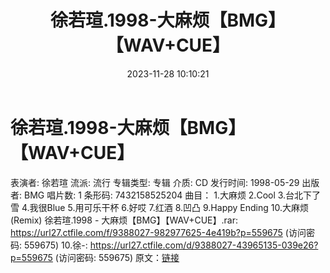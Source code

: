 ﻿---
title: 徐若瑄.1998-大麻烦【BMG】【WAV+CUE】
date: 2023-11-28 10:10:21
categories: WAV车载音乐、镜像
tags: 华语中文
---
# 徐若瑄.1998-大麻烦【BMG】【WAV+CUE】

表演者: 徐若瑄
流派: 流行
专辑类型: 专辑
介质: CD
发行时间: 1998-05-29
出版者: BMG
唱片数: 1
条形码: 7432158525204
曲目：
1.大麻烦
2.Cool
3.台北下了雪
4.我很Blue
5.用可乐干杯
6.好哎
7.红酒
8.凹凸
9.Happy Ending
10.大麻烦(Remix)
徐若瑄.1998 - 大麻烦【BMG】【WAV+CUE】.rar: https://url27.ctfile.com/f/9388027-982977625-4e419b?p=559675
(访问密码: 559675)
10.徐-: https://url27.ctfile.com/d/9388027-43965135-039e26?p=559675
(访问密码: 559675)
原文：[链接](https://blog.sina.com.cn/s/blog_1647c7e76010313v4.html)